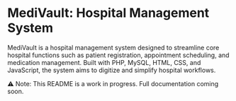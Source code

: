 # MediVault: Hospital Management System

MediVault is a hospital management system designed to streamline core hospital functions such as patient registration, appointment scheduling, and medication management. Built with PHP, MySQL, HTML, CSS, and JavaScript, the system aims to digitize and simplify hospital workflows.

⚠️ Note: This README is a work in progress. Full documentation coming soon.
